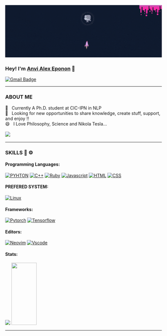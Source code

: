 <!--Cancel Changes
**Anvi98/Anvi98** is a ✨ _special_ ✨ repository because its `README.md` (this file) appears on your GitHub profile.

Here are some ideas to get you started:

- 🔭 I’m currently working on ...
- 🌱 I’m currently learning ...
- 👯 I’m looking to collaborate on ...
- 🤔 I’m looking for help with ...
- 💬 Ask me about ...
- 📫 How to reach me: ...
- 😄 Pronouns: ...
- ⚡ Fun fact: ...
-->
<img src="https://github.com/Anvi98/Anvi98/blob/main/anvi.gif" alt="Anvi gif" title="Hello World !!, I'm Alex" width="1000"/>

### Hey! I'm [Anvi Alex Eponon](https://www.linkedin.com/in/anvi-alex-eponon/) 👋 

[![Gmail Badge](https://img.shields.io/badge/gmail-c14438?style=for-the-badge&logo=Gmail&logoColor=white)](mailto:epononanvialex@gmail.com) 



****
###  ABOUT ME 
 💼 &nbsp; Currently A Ph.D. student at CIC-IPN in NLP <br>
 🔭 &nbsp; Looking for new opportunities to share knowledge, create stuff, support, and enjoy !!<br>
 😄 &nbsp; I Love Philosophy, Science and Nikola Tesla...<br><br>
 ![](https://komarev.com/ghpvc/?username=Anvi98)
 ****

 ### SKILLS 🔧 ⚙️
 #### Programming Languages:
[![PYHTON](https://img.shields.io/badge/Python-3776AB?style=for-the-badge&logo=python&logoColor=white)](https://github.com/Anvi98)
[![C++](https://img.shields.io/badge/C%2B%2B-00599C?style=for-the-badge&logo=c%2B%2B&logoColor=white)](https://github.com/Anvi98)
[![Ruby](https://img.shields.io/badge/ruby-%23CC342D.svg?&style=for-the-badge&logo=ruby&logoColor=white)](https://github.com/Anvi98)
[![Javascript](https://img.shields.io/badge/javascript%20-%23323330.svg?&style=for-the-badge&logo=javascript&logoColor=%23F7DF1E)](https://github.com/Anvi98)
[![HTML](https://img.shields.io/badge/html5%20-%23E34F26.svg?&style=for-the-badge&logo=html5&logoColor=white)](https://github.com/Anvi98)
[![CSS](https://img.shields.io/badge/css3%20-%231572B6.svg?&style=for-the-badge&logo=css3&logoColor=white)](https://github.com/Anvi98)

#### PREFERED SYSTEM:
[![Linux](https://img.shields.io/badge/Linux-FCC624?style=for-the-badge&logo=linux&logoColor=black)](https://github.com/Anvi98)


#### Frameworks:
[![Pytorch](https://img.shields.io/badge/PyTorch-EE4C2C.svg?style=for-the-badge&logo=PyTorch&logoColor=white)](https://github.com/Anvi98)
[![Tensorflow](https://img.shields.io/badge/TensorFlow-FF6F00.svg?style=for-the-badge&logo=TensorFlow&logoColor=white)](https://github.com/Anvi98)


#### Editors:
[![Neovim](https://img.shields.io/badge/Neovim-57A143.svg?style=for-the-badge&logo=Neovim&logoColor=white)](https://github.com/Anvi98)
[![Vscode](https://img.shields.io/badge/Visual%20Studio%20Code-007ACC.svg?style=for-the-badge&logo=Visual-Studio-Code&logoColor=white)](https://github.com/Anvi98)

#### Stats:

<div display="flex">
  <img src="https://github-readme-stats.vercel.app/api?username=Anvi98" height="200px"/> 
  <img src="https://github-readme-stats.vercel.app/api/top-langs/?username=Anvi98&hide=html" height="200px" width="40%"/>
</div>

<!--START_SECTION:waka-->
<!--END_SECTION:waka-->
****
